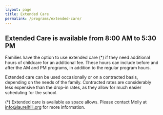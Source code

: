 ```yaml
---
layout: page
title: Extended Care
permalink: /programs/extended-care/
---
```


## Extended Care is available from 8:00 AM to 5:30 PM 

Families have the option to use extended care (*) if they need additional hours of childcare for an additional fee. These hours can include before and after the AM and PM programs, in addition to the regular program hours. 

Extended care can be used occasionally or on a contracted basis, depending on the needs of the family. Contracted rates are considerably less expensive than the drop-in rates, as they allow for much easier scheduling for the school.

(*) Extended care is available as space allows. Please contact Molly at info@laurelhill.org for more information. 